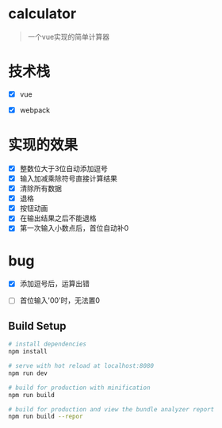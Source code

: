 # calculator

>一个vue实现的简单计算器

# 技术栈
* [x] vue
* [x] webpack


# 实现的效果
* [x] 整数位大于3位自动添加逗号
* [x] 输入加减乘除符号直接计算结果
* [x] 清除所有数据
* [x] 退格
* [x] 按钮动画
* [x] 在输出结果之后不能退格
* [x]  第一次输入小数点后，首位自动补0

# bug
* [x]  添加逗号后，运算出错
* [ ]  首位输入'00'时，无法置0 


## Build Setup

``` bash
# install dependencies
npm install

# serve with hot reload at localhost:8080
npm run dev

# build for production with minification
npm run build

# build for production and view the bundle analyzer report
npm run build --repor
```

